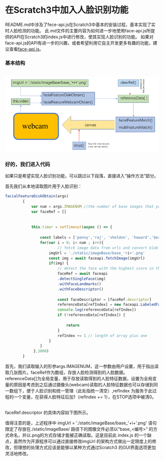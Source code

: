 
在Scratch3中加入人脸识别功能
=================================

README.md中涉及了fece-api.js在Scratch3中基本的安装过程，基本实现了实时人脸检测的功能。
此.md文件的主要内容为如何进一步地使用face-api.js所提供的API在Scratch3的index.js中进行修改，使其实现人脸识别的功能。
如果对face-api.js的API有进一步的兴趣，或者希望利用它自主开发更多有趣的功能，建议查看[face-api.js](https://github.com/justadudewhohacks/face-api.js#high-level-api)。

### 基本结构

&emsp;![image](images/Slide1.PNG)<br>

### 好的，我们进入代码

如果只是希望实现人脸识别功能，可以跳过以下段落，直接进入“操作方法”部分。

首先我们从本地读取图片用于人脸识别：
``` javascript
facialFeatureDiskObtain(args)
        {
            var num = args.IMAGENUM //the number of base images that you want to load
            var faceRef = []
            

            this.timer = setTimeout(async () => {
                
                const labels = ['penny','raj', 'sheldon', 'howard','bernadette']
                for(var i = 0; i< num ; i++){
                        // fetch image data from urls and convert blob to HTMLImage element
                    imgUrl = './static/imageBase/base_'+i+'.png'
                    const img = await faceapi.fetchImage(imgUrl)
                    if(img) {
                        // detect the face with the highest score in the image and compute it's landmarks and face descriptor
                        faceRef = await faceapi
                        .detectSingleFace(img)
                        .withFaceLandmarks()
                        .withFaceDescriptor()
    
                        const faceDescriptor = [faceRef.descriptor]
                        referenceData[refIndex] = new faceapi.LabeledFaceDescriptors(labels[i], faceDescriptor)
                        console.log(referenceData[refIndex])
                        if (!referenceData[refIndex]) {
                            
                            return
                        }
                        refIndex += 1 // length of array plus one
                    }
                }
             },1000)   
        }      
```
首先，我们读取输入的形参args.IMAGENUM，这一参数由用户设置，用于指出读取几张图片。faceRef作为数组，存放人脸检测得到的人脸数据。referenceData[]为全局变量，用于存放读取得到的人脸特征数据，设置为全局变量的原因是考虑到之后通过摄像头(webcam)读取的人脸特征数据也可以存储到同一数组下，便于人脸识别和统一管理（此处指统一清空）,refIndex 为服务于此过程的一个变量，在获得人脸特征后加1（refIndex += 1），在STOP选项中被清0。<br><br>

faceRef.descriptor 的具体内容如下图所示。

值得注意的是，上述程序中 imgUrl = './static/imageBase/base_'+i+'.png' 语句限定了存放在./static/imageBase/ 路径下的图像文件必须以“base_<编号>” 的方式命名，并以.png的方式存储才能被正确读取。这是目前此 index.js 的一个缺点，虽然作为开源程序可以通过直接修改imgUrl 的架构方式做出一定限度上的修改，但理想的处理方式应该是能够以某种方式通过Scratch3 的GUI界面选项更加灵活地修改。<br><br>




